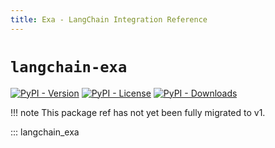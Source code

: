 ```yaml
---
title: Exa - LangChain Integration Reference
---
```


# `langchain-exa`

[![PyPI - Version](https://img.shields.io/pypi/v/langchain-exa?label=%20)](https://pypi.org/project/langchain-exa/#history)
[![PyPI - License](https://img.shields.io/pypi/l/langchain-exa)](https://opensource.org/licenses/MIT)
[![PyPI - Downloads](https://img.shields.io/pepy/dt/langchain-exa)](https://pypistats.org/packages/langchain-exa)

!!! note
    This package ref has not yet been fully migrated to v1.

::: langchain_exa
